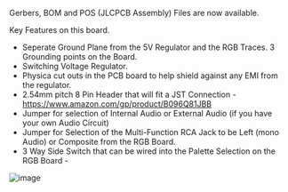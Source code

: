 Gerbers, BOM and POS (JLCPCB Assembly) Files are now available.

Key Features on this board.
- Seperate Ground Plane from the 5V Regulator and the RGB Traces.  3 Grounding points on the Board. 
- Switching Voltage Regulator. 
- Physica cut outs in the PCB board to help shield against any EMI from the regulator.
- 2.54mm pitch 8 Pin Header that will fit a JST Connection -  https://www.amazon.com/gp/product/B096Q81JBB
- Jumper for selection of Internal Audio or External Audio (if you have your own Audio Circuit)
- Jumper for Selection of the Multi-Function RCA Jack to be Left (mono Audio) or Composite from the RGB Board.
- 3 Way Side Switch that can be wired into the Palette Selection on the RGB Board - 

![image](https://user-images.githubusercontent.com/70423454/186765197-ad553ddd-35f1-48db-b001-a405b71ebd25.png)
